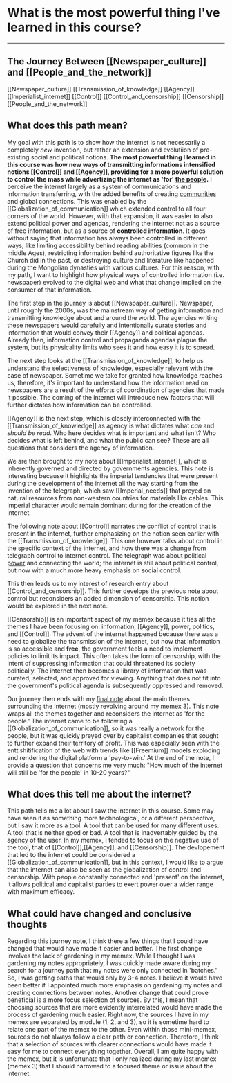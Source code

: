 # What is the most powerful thing I've learned in this course?
---

## The Journey Between [[Newspaper_culture]] and [[People_and_the_network]]

[[Newspaper_culture]]
[[Transmission_of_knowledge]]
[[Agency]]
[[Imperialist_internet]]
[[Control]]
[[Control_and_censorship]]
[[Censorship]]
[[People_and_the_network]]

## What does this path mean?

My goal with this path is to show how the internet is not necessarily a completely *new* invention, but rather an extension and evolutiion of pre-existing social and political notions. **The most powerful thing I learned in this course was how new ways of transmitting informations intensified notions [[Control]] and [[Agency]], providing for a more powerful solution to control the mass while advertizing the internet as 'for' [the people](People_and_the_network).** I perceive the internet largely as a system of communications and information transferring, with the added benefits of creating [communities](Digital_communities) and global connections. This was enabled by the [[Globalization_of_communication]] which extended control to all four corners of the world. However, with that expansion, it was easier to also extend political power and agendas, rendering the internet not as a source of free information, but as a source of **controlled information**. It goes without saying that information has always been controlled in different ways, like limiting accessibility behind reading abilities (common in the middle Ages), restricting information behind authoritative figures like the Church did in the past, or destroying culture and literature like happened during the Mongolian dynasties with various cultures. For this reason, with my path, I want to highlight how physical ways of controlled information (i.e. newspaper) evolved to the digital web and what that change implied on the consumer of that information.

The first step in the journey is about [[Newspaper_culture]]. Newspaper, until roughly the 2000s, was the mainstream way of getting information and transmitting knowledge about and around the world. The agencies writing these newspapers would carefully and intentionally curate stories and information that would convey their [[Agency]] and political agendas. Already then, information control and propaganda agendas plague the system, but its physicality limits who sees it and how easy it is to spread. 

The next step looks at the [[Transmission_of_knowledge]], to help us understand the selectiveness of knowledge, especially relevant with the case of newspaper. Sometime we take for granted how knowledge reaches us, therefore, it's important to understand how the information read on newspapers are a result of the efforts of coordination of agencies that made it possible. The coming of the internet will introduce new factors that will further dictates how information can be controlled. 

[[Agency]] is the next step, which is closely interconnected with the [[Transmission_of_knowledge]] as agency is what dictates what *can* and *should be read*. Who here decides what is important and what isn't? Who decides what is left behind, and what the public can see? These are all questions that considers the agency of information. 

We are then brought to my note about [[Imperialist_internet]], which is inherently governed and directed by governments agencies. This note is interesting because it highlights the imperial tendencies that were present during the development of the internet all the way starting from the invention of the telegraph, which saw [[Imperial_needs]] that preyed on natural resources from non-western countries for materials like cables. This imperial character would remain dominant during for the creation of the internet.

The following note about [[Control]] narrates the conflict of control that is present in the internet, further emphasizing on the notion seen earlier with the [[Transmission_of_knowledge]]. This one however talks about control in the specific context of the internet, and how there was a change from telegraph control to internet control. The telegraph was about political [power](Politics_of_power) and connecting the world; the internet is still about political control, but now with a much more heavy emphasis on social control. 

This then leads us to my interest of research entry about [[Control_and_censorship]]. This further develops the previous note about control but reconsiders an added dimension of censorship. This notion would be explored in the next note.

[[Censorship]] is an important aspect of my memex because it ties all the themes I have been focusing on: information, [[Agency]], power, politics, and [[Control]]. The advent of the internet happened because there was a need to globalize the transmission of the internet, but now that information is so accessible and **free**, the government feels a need to implement policies to limit its impact. This often takes the form of censorship, with the intent of suppressing information that could threatened its society politically. The internet then becomes a library of information that was curated, selected, and approved for viewing. Anything that does not fit into the government's political agenda is subsequently oppressed and removed. 

Our journey then ends with my [final note](People_and_the_network) about the main themes surrounding the internet (mostly revolving around my memex 3). This note wraps all the themes together and reconsiders the internet as 'for the people.' The internet came to be following a [[Globalization_of_communication]], so it was really a network for the people, but it was quickly preyed over by capitalist companies that sought to further expand their territory of profit. This was especially seen with the enttishitification of the web with trends like [[Freemium]] models exploding and rendering the digital platform a 'pay-to-win.' At the end of the note, I provide a question that concerns me very much: "How much of the internet will still be 'for the people' in 10-20 years?"


## What does this tell me about the internet?

This path tells me a lot about I saw the internet in this course. Some may have seen it as something more technological, or a different perspective, but I saw it more as a tool. A tool that can be used for many different uses. A tool that is neither good or bad. A tool that is inadvertably guided by the agency of the user. In my memex, I tended to focus on the negative use of the tool, that of [[Control]],[[Agency]], and [[Censorship]]. The devlopement that led to the internet could be considered a [[Globalization_of_communication]], but in this context, I would like to argue that the internet can also be seen as the globalization of control and censorship. With people constantly connected and 'present' on the internet, it allows political and capitalist parties to exert power over a wider range with maximum efficacy. 

## What could have changed and conclusive thoughts

Regarding this journey note, I think there a few things that I could have changed that would have made it easier and better. The first change involves the lack of gardening in my memex. While I thought I was gardening my notes appropriately, I was quickly made aware during my search for a journey path that my notes were only connected in 'batches.' So, I was getting paths that would only by 3-4 notes. I believe it would have been better if I appointed much more emphasis on gardening my notes and creating connections between notes. Another change that could prove beneficial is a more focus selection of sources. By this, I mean that choosing sources that are more evidently interrelated would have made the process of gardening much easier. Right now, the sources I have in my memex are separated by module (1, 2, and 3), so it is sometime hard to relate one part of the memex to the other. Even within those mini-memex, sources do not always follow a clear path or connection. Therefore, I think that a selection of sources with clearer connections would have made it easy for me to connect everything together. Overall, I am quite happy with the memex, but it is unfortunate that I only realized during my last memex (memex 3) that I should narrowed to a focused theme or issue about the internet. 

